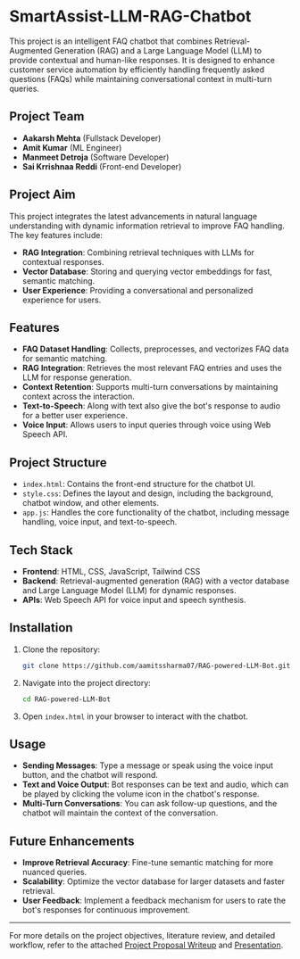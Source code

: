 # SmartAssist-LLM-RAG-Chatbot

This project is an intelligent FAQ chatbot that combines Retrieval-Augmented Generation (RAG) and a Large Language Model (LLM) to provide contextual and human-like responses. It is designed to enhance customer service automation by efficiently handling frequently asked questions (FAQs) while maintaining conversational context in multi-turn queries.

## Project Team

- **Aakarsh Mehta** (Fullstack Developer)
- **Amit Kumar** (ML Engineer)
- **Manmeet Detroja** (Software Developer)
- **Sai Krrishnaa Reddi** (Front-end Developer)

## Project Aim

This project integrates the latest advancements in natural language understanding with dynamic information retrieval to improve FAQ handling. The key features include:
- **RAG Integration**: Combining retrieval techniques with LLMs for contextual responses.
- **Vector Database**: Storing and querying vector embeddings for fast, semantic matching.
- **User Experience**: Providing a conversational and personalized experience for users.

## Features

- **FAQ Dataset Handling**: Collects, preprocesses, and vectorizes FAQ data for semantic matching.
- **RAG Integration**: Retrieves the most relevant FAQ entries and uses the LLM for response generation.
- **Context Retention**: Supports multi-turn conversations by maintaining context across the interaction.
- **Text-to-Speech**: Along with text also give the bot's response to audio for a better user experience.
- **Voice Input**: Allows users to input queries through voice using Web Speech API.

## Project Structure

- `index.html`: Contains the front-end structure for the chatbot UI.
- `style.css`: Defines the layout and design, including the background, chatbot window, and other elements.
- `app.js`: Handles the core functionality of the chatbot, including message handling, voice input, and text-to-speech.

## Tech Stack

- **Frontend**: HTML, CSS, JavaScript, Tailwind CSS
- **Backend**: Retrieval-augmented generation (RAG) with a vector database and Large Language Model (LLM) for dynamic responses.
- **APIs**: Web Speech API for voice input and speech synthesis.

## Installation

1. Clone the repository:
    ```bash
    git clone https://github.com/aamitssharma07/RAG-powered-LLM-Bot.git
    ```
2. Navigate into the project directory:
    ```bash
    cd RAG-powered-LLM-Bot
    ```
3. Open `index.html` in your browser to interact with the chatbot.

## Usage

- **Sending Messages**: Type a message or speak using the voice input button, and the chatbot will respond.
- **Text and Voice Output**: Bot responses can be text and audio, which can be played by clicking the volume icon in the chatbot's response.
- **Multi-Turn Conversations**: You can ask follow-up questions, and the chatbot will maintain the context of the conversation.

## Future Enhancements

- **Improve Retrieval Accuracy**: Fine-tune semantic matching for more nuanced queries.
- **Scalability**: Optimize the vector database for larger datasets and faster retrieval.
- **User Feedback**: Implement a feedback mechanism for users to rate the bot's responses for continuous improvement.


---

For more details on the project objectives, literature review, and detailed workflow, refer to the attached [Project Proposal Writeup](Team%203%20-%20Project%20Proposal%20WriteUp.docx) and [Presentation](Team%203%20-%20Project%20Proposal%20Presentation.pptx).
